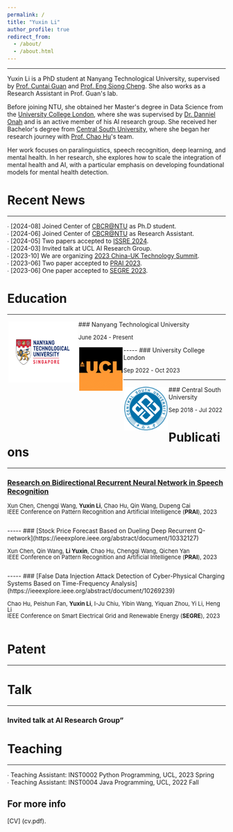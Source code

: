 ```yaml
---
permalink: /
title: "Yuxin Li"
author_profile: true
redirect_from: 
  - /about/
  - /about.html
---
```

-----
Yuxin Li is a PhD student at Nanyang Technological University, supervised by [Prof. Cuntai Guan](https://dr.ntu.edu.sg/cris/rp/rp01023) and [Prof. Eng Siong Cheng](https://dr.ntu.edu.sg/cris/rp/rp00098). She also works as a Research Assistant in Prof. Guan's lab.

Before joining NTU, she obtained her Master's degree in Data Science from the [University College London](https://www.ucl.ac.uk/), where she was supervised by [Dr. Danniel Onah](https://profiles.ucl.ac.uk/62731-daniel-onah/publications) and is an active member of his AI research group. She received her Bachelor's degree from [Central South University](https://en.csu.edu.cn/), where she began her research journey with [Prof. Chao Hu](https://faculty.csu.edu.cn/huchao/zh_CN/index.htm)'s team.

Her work focuses on paralinguistics, speech recognition, deep learning, and mental health. In her research, she explores how to scale the integration of mental health and AI, with a particular emphasis on developing foundational models for mental health detection.

Recent News
======
-----
∙ [2024-08] Joined Center of [CBCR@NTU](https://ntu-cbcr.org/) as Ph.D student.<br />
∙ [2024-06] Joined Center of [CBCR@NTU](https://ntu-cbcr.org/) as Research Assistant.<br />
∙ [2024-05] Two papers accepted to [ISSRE 2024](https://easychair.org/cfp/ISSRE2024).<br />
∙ [2024-03] Invited talk at UCL AI Research Group.<br />
∙ [2023-10] We are organizing [2023 China-UK Technology Summit](https://www.chinadaily.com.cn/a/202310/16/WS652c36f1a31090682a5e8a07.html). <br />
∙ [2023-06] Two paper accepted to [PRAI 2023](https://ieeexplore.ieee.org/xpl/conhome/10330801/proceeding).<br />
∙ [2023-06] One paper accepted to [SEGRE 2023](https://www.computer.org/csdl/proceedings/segre/2023/1R1uHxcCyCk).<br />



Education
======
-----
<img style="float: left; margin:2px 2px" src="../images/NTU_logo.png" width="160" height="140">
### Nanyang Technological University
<p style="line-height:1.0">
<font size="2">
June 2024 - Present<br />
</font>
</p>
-----
<img style="float: left; margin:2px 2px" src="../images/UCL_logo.png" width="100" height="100">
### University College London
<p style="line-height:1.0">
<font size="2">
Sep 2022 - Oct 2023<br />

</font>
</p>

-----
<img style="float: left; margin:2px 2px" src="../images/CSU_logo.png" width="100" height="100">
### Central South University
<p style="line-height:1.0">
<font size="2">
Sep 2018 - Jul 2022<br />

</font>
</p>

Publications
======
-----
### [Research on Bidirectional Recurrent Neural Network in Speech Recognition](https://ieeexplore.ieee.org/abstract/document/10331975)
<p style="line-height:1.0">
<font size="2">
Xun Chen, Chengqi Wang, <strong>Yuxin Li</strong>, Chao Hu, Qin Wang, Dupeng Cai <br />
IEEE Conference on Pattern Recognition and Artificial Intelligence (<strong>PRAI</strong>), 2023 <br />

<br />
</font>
</p>
-----
### [Stock Price Forecast Based on Dueling Deep Recurrent Q-network](https://ieeexplore.ieee.org/abstract/document/10332127)
<p style="line-height:1.0">
<font size="2">
Xun Chen, Qin Wang, <strong>Li Yuxin</strong>, Chao Hu, Chengqi Wang, Qichen Yan<br />
IEEE Conference on Pattern Recognition and Artificial Intelligence (<strong>PRAI</strong>), 2023 <br />

<br />
</font>
</p>
-----
### [False Data Injection Attack Detection of Cyber-Physical Charging Systems Based on Time-Frequency Analysis](https://ieeexplore.ieee.org/abstract/document/10269239)
<p style="line-height:1.0">
<font size="2">
Chao Hu, Peishun Fan, <strong>Yuxin Li</strong>, I-Ju Chiu, Yibin Wang, Yiquan Zhou, Yi Li, Heng Li<br />
IEEE Conference on Smart Electrical Grid and Renewable Energy (<strong>SEGRE</strong>), 2023 <br />

<br />
</font>
</p>

Patent
======
-----

Talk
======
-----
### Invited talk at AI Research Group”

Teaching
======
-----
∙ Teaching Assistant: INST0002 Python Programming, UCL, 2023 Spring<br />
∙ Teaching Assistant: INST0004 Java Programming, UCL, 2022 Fall<br />


For more info
------
[CV] (cv.pdf). 
